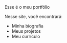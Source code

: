 Esse é o meu portfólio

Nesse site, você encontrará:

* Minha biografia
* Meus projetos
* Meu currículo
